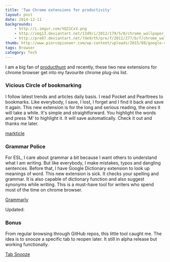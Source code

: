 ```yaml
---
title: 'Two Chrome extensions for productivity'
layout: post
date: 2014-12-11
backgrounds:
    - http://i.imgur.com/VQZ1CxV.png
    - http://img13.deviantart.net/13d9/i/2012/179/5/0/chrome_wallpaper_by_tandyman100-d55699d.png
    - http://pre07.deviantart.net/7de9/th/pre/f/2011/277/b/f/chrome_wallpaper_by_kazvantipov-d4bt2mz.jpg  
thumb: http://www.piercepioneer.com/wp-content/uploads/2015/08/google-chrome.jpg
tags: Browser
category: Tech
---
```

I am a big fan of <a href="producthunt.io" target="_blank">producthunt</a> and recently, these two new extensions for chrome browser get into my favourite chrome plug-ins list.

### Vicious Circle of bookmarking 

I follow latest trends and articles daily basis. I read Pocket and Pearltrees to bookmarks. Like everybody, I save, I lost, I forget and I find it back and save it again. This new extension is for the long and serious reading, the ones it will take a while. It's simple and straightforward. You highlight the words and press 'M' to highlight it. It will save automatically. Check it out and thanks me later. 

<a href="https://markticle.com/">markticle</a>

### Grammar Police

For ESL, I care about grammar a bit because I want others to understand what I am writing. But like everybody, I make mistakes, typos and dangling sentences. Before that, I have Google Dictionary extension to look up meanings of word. This new extension is sick. It checks your spelling and grammar. It is also capable of dictionary function and also suggest synonyms while writing.  This is a must-have tool for writers who spend most of the time on chrome browser.

<a href="https://chrome.google.com/webstore/detail/grammarly-spell-checker-g/kbfnbcaeplbcioakkpcpgfkobkghlhen" target="_blank">Grammarly</a>

Updated: 

### Bonus 

From regular browsing through GitHub repos, this little tool caught me. The idea is to snooze a specific tab to reopen later. It still in alpha release but working functionally. 

<a href="http://athyuttamreddy.com/tab-snooze/" target="_blank">Tab Snooze</a>	
